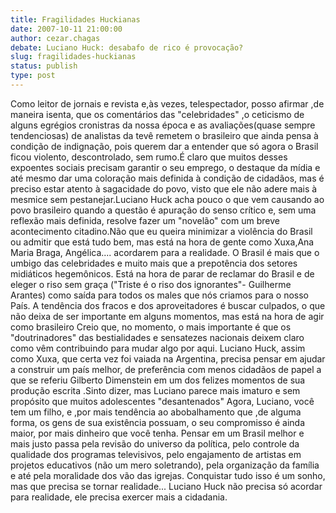 ```yaml
---
title: Fragilidades Huckianas
date: 2007-10-11 21:00:00
author: cezar.chagas
debate: Luciano Huck: desabafo de rico é provocação?
slug: fragilidades-huckianas
status: publish 
type: post
---
```


Como leitor de jornais e revista e,às vezes, telespectador, posso afirmar ,de maneira isenta, que os comentários das "celebridades" ,o ceticismo de alguns egrégios cronistras da nossa época e as avaliações(quase sempre tendenciosas) de analistas da tevê remetem o brasileiro que ainda pensa à condição de indignação, pois querem dar a entender que só agora o Brasil ficou violento, descontrolado, sem rumo.É claro que muitos desses expoentes sociais precisam garantir o seu emprego, o destaque da mídia e até mesmo dar uma coloração mais definida à condição de cidadãos, mas é preciso estar atento à sagacidade do povo, visto que ele não adere mais à mesmice sem pestanejar.Luciano Huck acha pouco o que vem causando ao povo brasileiro quando a questão é apuração do senso crítico e, sem uma reflexão mais definida, resolve fazer um "novelão" com um breve acontecimento citadino.Não que eu queira minimizar a violência do Brasil ou admitir que está tudo bem, mas está na hora de gente como Xuxa,Ana Maria Braga, Angélica.... acordarem para a realidade. O Brasil é mais que o umbigo das celebridades e muito mais que a prepotência dos setores midiáticos hegemônicos. Está na hora de parar de reclamar do Brasil e de eleger o riso sem graça ("Triste é o riso dos ignorantes"- Guilherme Arantes) como saída para todos os males que nós criamos para o nosso País. A tendência dos fracos e dos aproveitadores é buscar culpados, o que não deixa de ser importante em alguns momentos, mas está na hora de agir como brasileiro Creio que, no momento, o mais importante é que os "doutrinadores" das bestialidades e sensatezes nacionais deixem claro como vêm contribuindo para mudar algo por aqui. Luciano Huck, assim como Xuxa, que certa vez foi vaiada na Argentina, precisa pensar em ajudar a construir um país melhor, de preferência com menos cidadãos de papel a que se referiu Gilberto Dimenstein em um dos felizes momentos de sua produção escrita .Sinto dizer, mas Luciano parece mais imaturo e sem propósito que muitos adolescentes "desantenados" Agora, Luciano, você tem um filho, e ,por mais tendência ao abobalhamento que ,de alguma forma, os gens de sua existência possuam, o seu compromisso é ainda maior, por mais dinheiro que você tenha. Pensar em um Brasil melhor e mais justo passa pela revisão do universo da política, pelo controle da qualidade dos programas televisivos, pelo engajamento de artistas em projetos educativos (não um mero soletrando), pela organização da família e até pela moralidade dos vão das igrejas. Conquistar tudo isso é um sonho, mas que precisa se tornar realidade... Luciano Huck não precisa só acordar para realidade, ele precisa exercer mais a cidadania.
